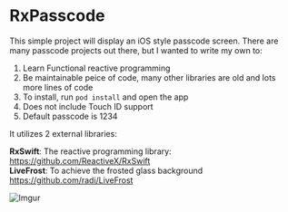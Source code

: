 # RxPasscode
This simple project will display an iOS style passcode screen. There are many passcode projects out there, but I wanted to write my own to: 

1. Learn Functional reactive programming
2. Be maintainable peice of code, many other libraries are old and lots more lines of code
3. To install, run `pod install` and open the app
4. Does not include Touch ID support
4. Default passcode is 1234

It utilizes 2 external libraries: 

**RxSwift**: The reactive programming library: https://github.com/ReactiveX/RxSwift  
**LiveFrost**: To achieve the frosted glass background https://github.com/radi/LiveFrost

![Imgur](http://i.imgur.com/gQ1O2XB.png)
